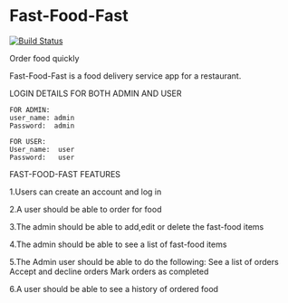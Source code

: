 # Fast-Food-Fast

[![Build Status](https://travis-ci.org/barema4/Fast-Food-Fast.svg?branch=develop)](https://travis-ci.org/barema4/Fast-Food-Fast)




Order food quickly


Fast-Food-Fast is a food delivery service app for a restaurant.


LOGIN DETAILS FOR BOTH ADMIN AND USER
    
    FOR ADMIN:
    user_name: admin
    Password:  admin

    FOR USER:
    User_name:  user
    Password:   user



   FAST-FOOD-FAST FEATURES

1.Users can create an account and log in

2.A user should be able to order for food

3.The admin should be able to add,edit or delete the fast-food items

4.The admin should be able to see a list of fast-food items

5.The Admin user should be able to do the following:
    See a list of orders
    Accept and decline orders
    Mark orders as completed

6.A user should be able to see a history of ordered food


